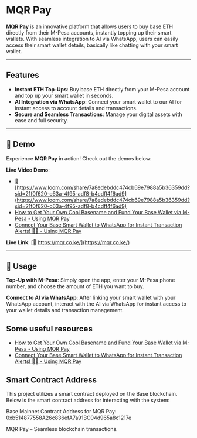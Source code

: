 # MQR Pay

**MQR Pay** is an innovative platform that allows users to buy base ETH directly from their M-Pesa accounts, instantly topping up their smart wallets. With seamless integration to AI via WhatsApp, users can easily access their smart wallet details, basically like chatting with your smart wallet.

---

## Features

- **Instant ETH Top-Ups**: Buy base ETH directly from your M-Pesa account and top up your smart wallet in seconds.
- **AI Integration via WhatsApp**: Connect your smart wallet to our AI for instant access to account details and transactions.
- **Secure and Seamless Transactions**: Manage your digital assets with ease and full security.
  
---

## 📱 Demo

Experience **MQR Pay** in action! Check out the demos below:

**Live Video Demo**: 
- 🔗 [https://www.loom.com/share/7a8edebddc474cb69e7988a5b36359dd?sid=21f0f620-c63a-4f95-adf8-b4cdff4f6ad9](https://www.loom.com/share/7a8edebddc474cb69e7988a5b36359dd?sid=21f0f620-c63a-4f95-adf8-b4cdff4f6ad9)
- [How to Get Your Own Cool Basename and Fund Your Base Wallet via M-Pesa - Using MQR Pay](https://www.youtube.com/watch?v=xG3vDwACD8w)
- [Connect Your Base Smart Wallet to WhatsApp for Instant Transaction Alerts! 📲💸 - Using MQR Pay](https://www.youtube.com/watch?v=1aaqe9EW828)


**Live Link**: [🔗 https://mqr.co.ke/](https://mqr.co.ke/)  

---

## 📖 Usage
**Top-Up with M-Pesa**:
Simply open the app, enter your M-Pesa phone number, and choose the amount of ETH you want to buy.

**Connect to AI via WhatsApp**:
After linking your smart wallet with your WhatsApp account, interact with the AI via WhatsApp for instant access to your wallet details and transaction management.

## Some useful resources
- [How to Get Your Own Cool Basename and Fund Your Base Wallet via M-Pesa - Using MQR Pay](https://www.youtube.com/watch?v=xG3vDwACD8w)
- [Connect Your Base Smart Wallet to WhatsApp for Instant Transaction Alerts! 📲💸 - Using MQR Pay](https://www.youtube.com/watch?v=1aaqe9EW828)

## Smart Contract Address
This project utilizes a smart contract deployed on the Base blockchain. Below is the smart contract address for interacting with the system:

Base Mainnet Contract Address for MQR Pay: 0xb514877558A26c836efA7a91BC04d965a8c1217e

MQR Pay – Seamless blockchain transactions.
